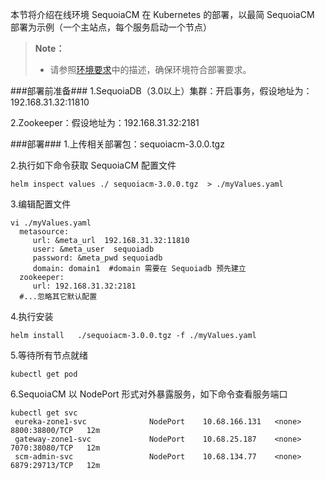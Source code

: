 本节将介绍在线环境 SequoiaCM 在 Kubernetes 的部署，以最简 SequoiaCM 部署为示例（一个主站点，每个服务启动一个节点）

>  **Note：**
> 
>  * 请参照[环境要求][Require]中的描述，确保环境符合部署要求。  

###部署前准备###
1.SequoiaDB（3.0以上）集群：开启事务，假设地址为：192.168.31.32:11810

2.Zookeeper：假设地址为：192.168.31.32:2181

###部署###
1.上传相关部署包：sequoiacm-3.0.0.tgz

2.执行如下命令获取 SequoiaCM 配置文件

```
helm inspect values ./ sequoiacm-3.0.0.tgz  > ./myValues.yaml
```

3.编辑配置文件

```
vi ./myValues.yaml
  metasource:
     url: &meta_url  192.168.31.32:11810
     user: &meta_user  sequoiadb
     password: &meta_pwd sequoiadb
     domain: domain1  #domain 需要在 Sequoiadb 预先建立
  zookeeper:
     url: 192.168.31.32:2181 
  #...忽略其它默认配置

```

4.执行安装

```
helm install   ./sequoiacm-3.0.0.tgz -f ./myValues.yaml
```
5.等待所有节点就绪

```
kubectl get pod 
```

6.SequoiaCM 以 NodePort 形式对外暴露服务，如下命令查看服务端口

```
kubectl get svc
 eureka-zone1-svc              NodePort    10.68.166.131   <none>        8800:38800/TCP   12m
 gateway-zone1-svc             NodePort    10.68.25.187    <none>        7070:38080/TCP   12m
 scm-admin-svc                 NodePort    10.68.134.77    <none>        6879:29713/TCP   12m
```

[Require]:Kubernetes/SequoiaCM_Deploy/require.md
